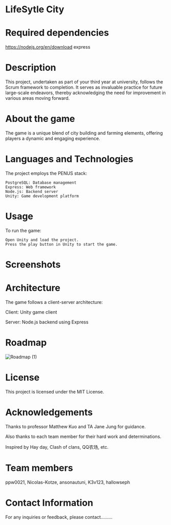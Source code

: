 # LifeSytle City

# Required dependencies
https://nodejs.org/en/download
express

# Description

This project, undertaken as part of your third year at university, follows the Scrum framework to completion. It serves as invaluable practice for future large-scale endeavors, thereby acknowledging the need for improvement in various areas moving forward.


# About the game

The game is a unique blend of city building and farming elements, offering players a dynamic and engaging experience.

# Languages and Technologies

The project employs the PENUS stack:

    PostgreSQL: Database management
    Express: Web framework
    Node.js: Backend server
    Unity: Game development platform

# Usage

To run the game:

    Open Unity and load the project.
    Press the play button in Unity to start the game.

# Screenshots

# Architecture
The game follows a client-server architecture:
  
  Client: Unity game client
  
  Server: Node.js backend using Express

# Roadmap

![Roadmap (1)](https://github.com/ppw0021/2024-sta/assets/123932560/6ce9beb2-8729-4195-a88c-b48bc0df06de)


# License

This project is licensed under the MIT License.

# Acknowledgements

 Thanks to professor Matthew Kuo and TA Jane Jung for guidance. 
 
 Also thanks to each team member for their hard work and determinations.
 

 Inspired by Hay day, Clash of clans, QQ农场, etc.

# Team members

ppw0021, Nicolas-Kotze, ansonautuni, K3v123, hallowseph

# Contact Information

For any inquiries or feedback, please contact......... 
